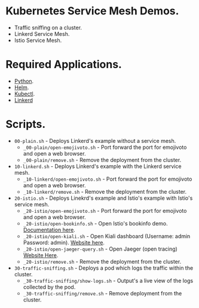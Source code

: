 # Kubernetes Service Mesh Demos.
- Traffic sniffing on a cluster.
- Linkerd Service Mesh.
- Istio Service Mesh.

# Required Applications.
- [Python](https://www.python.org/downloads/).
- [Helm](https://helm.sh/docs/using_helm/#installing-helm).
- [Kubectl](https://kubernetes.io/docs/tasks/tools/install-kubectl/).
- [Linkerd](https://linkerd.io/2/getting-started/)

# Scripts.
- `00-plain.sh` - Deploys Linkerd's example without a service mesh.
  - `_00-plain/open-emojivoto.sh` - Port forward the port for emojivoto and open a web browser.
   - `_00-plain/remove.sh` - Remove the deployment from the cluster.
- `10-linkerd.sh` - Deploys Linkerd's example with the Linkerd service mesh.
  - `_10-linkerd/open-emojivoto.sh` - Port forward the port for emojivoto and open a web browser.
  - `_10-linkerd/remove.sh` - Remove the deployment from the cluster.
- `20-istio.sh` - Deploys Linekrd's example and Istio's example with Istio's service mesh.
  - `_20-istio/open-emojivoto.sh` - Port forward the port for emojivoto and open a web browser.
  - `_20-istio/open-bookinfo.sh` - Open Istio's bookinfo demo. [Documentation here](https://istio.io/docs/examples/bookinfo/).
  - `_20-istio/open-kiali.sh` - Open Kiali dashboard (Username: admin Password: admin). [Website here](https://www.kiali.io).
  - `_20-istio/open-jaeger-query.sh` - Open Jaeger (open tracing) [Website Here](https://www.jaegertracing.io).
  - `_20-istio/remove.sh` - Remove the deployment from the cluster.
- `30-traffic-sniffing.sh` - Deploys a pod which logs the traffic within the cluster.
  - `_30-traffic-sniffing/show-logs.sh` - Output's a live view of the logs collected by the pod.
  - `_30-traffic-sniffing/remove.sh` - Remove deployment from the cluster.